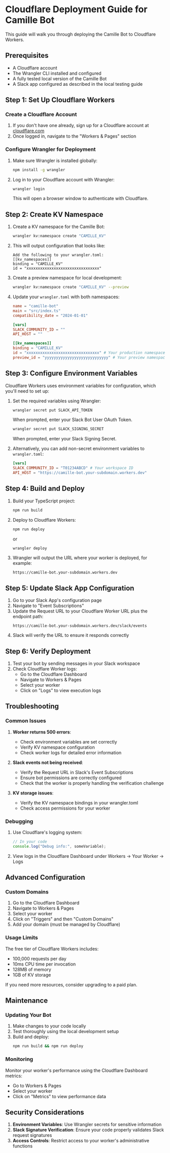 # Cloudflare Deployment Guide for Camille Bot

This guide will walk you through deploying the Camille Bot to Cloudflare Workers.

## Prerequisites

- A Cloudflare account
- The Wrangler CLI installed and configured
- A fully tested local version of the Camille Bot
- A Slack app configured as described in the local testing guide

## Step 1: Set Up Cloudflare Workers

### Create a Cloudflare Account

1. If you don't have one already, sign up for a Cloudflare account at [cloudflare.com](https://www.cloudflare.com)
2. Once logged in, navigate to the "Workers & Pages" section

### Configure Wrangler for Deployment

1. Make sure Wrangler is installed globally:
   ```bash
   npm install -g wrangler
   ```

2. Log in to your Cloudflare account with Wrangler:
   ```bash
   wrangler login
   ```
   This will open a browser window to authenticate with Cloudflare.

## Step 2: Create KV Namespace

1. Create a KV namespace for the Camille Bot:
   ```bash
   wrangler kv:namespace create "CAMILLE_KV"
   ```

2. This will output configuration that looks like:
   ```
   Add the following to your wrangler.toml:
   [[kv_namespaces]]
   binding = "CAMILLE_KV"
   id = "xxxxxxxxxxxxxxxxxxxxxxxxxxxxxxxx"
   ```

3. Create a preview namespace for local development:
   ```bash
   wrangler kv:namespace create "CAMILLE_KV" --preview
   ```

4. Update your `wrangler.toml` with both namespaces:
   ```toml
   name = "camille-bot"
   main = "src/index.ts"
   compatibility_date = "2024-01-01"

   [vars]
   SLACK_COMMUNITY_ID = ""
   API_HOST = ""

   [[kv_namespaces]]
   binding = "CAMILLE_KV"
   id = "xxxxxxxxxxxxxxxxxxxxxxxxxxxxxxxx" # Your production namespace ID
   preview_id = "yyyyyyyyyyyyyyyyyyyyyyyyyyyy" # Your preview namespace ID
   ```

## Step 3: Configure Environment Variables

Cloudflare Workers uses environment variables for configuration, which you'll need to set up:

1. Set the required variables using Wrangler:
   ```bash
   wrangler secret put SLACK_API_TOKEN
   ```
   When prompted, enter your Slack Bot User OAuth Token.

   ```bash
   wrangler secret put SLACK_SIGNING_SECRET
   ```
   When prompted, enter your Slack Signing Secret.

2. Alternatively, you can add non-secret environment variables to `wrangler.toml`:
   ```toml
   [vars]
   SLACK_COMMUNITY_ID = "T01234ABCD" # Your workspace ID
   API_HOST = "https://camille-bot.your-subdomain.workers.dev"
   ```

## Step 4: Build and Deploy

1. Build your TypeScript project:
   ```bash
   npm run build
   ```

2. Deploy to Cloudflare Workers:
   ```bash
   npm run deploy
   ```
   or
   ```bash
   wrangler deploy
   ```

3. Wrangler will output the URL where your worker is deployed, for example:
   ```
   https://camille-bot.your-subdomain.workers.dev
   ```

## Step 5: Update Slack App Configuration

1. Go to your Slack App's configuration page
2. Navigate to "Event Subscriptions"
3. Update the Request URL to your Cloudflare Worker URL plus the endpoint path:
   ```
   https://camille-bot.your-subdomain.workers.dev/slack/events
   ```
4. Slack will verify the URL to ensure it responds correctly

## Step 6: Verify Deployment

1. Test your bot by sending messages in your Slack workspace
2. Check Cloudflare Worker logs:
   - Go to the Cloudflare Dashboard
   - Navigate to Workers & Pages
   - Select your worker
   - Click on "Logs" to view execution logs

## Troubleshooting

### Common Issues

1. **Worker returns 500 errors**:
   - Check environment variables are set correctly
   - Verify KV namespace configuration
   - Check worker logs for detailed error information

2. **Slack events not being received**:
   - Verify the Request URL in Slack's Event Subscriptions
   - Ensure bot permissions are correctly configured
   - Check that the worker is properly handling the verification challenge

3. **KV storage issues**:
   - Verify the KV namespace bindings in your wrangler.toml
   - Check access permissions for your worker

### Debugging

1. Use Cloudflare's logging system:
   ```typescript
   // In your code
   console.log("Debug info:", someVariable);
   ```

2. View logs in the Cloudflare Dashboard under Workers → Your Worker → Logs

## Advanced Configuration

### Custom Domains

1. Go to the Cloudflare Dashboard
2. Navigate to Workers & Pages
3. Select your worker
4. Click on "Triggers" and then "Custom Domains"
5. Add your domain (must be managed by Cloudflare)

### Usage Limits

The free tier of Cloudflare Workers includes:
- 100,000 requests per day
- 10ms CPU time per invocation
- 128MB of memory
- 1GB of KV storage

If you need more resources, consider upgrading to a paid plan.

## Maintenance

### Updating Your Bot

1. Make changes to your code locally
2. Test thoroughly using the local development setup
3. Build and deploy:
   ```bash
   npm run build && npm run deploy
   ```

### Monitoring

Monitor your worker's performance using the Cloudflare Dashboard metrics:
- Go to Workers & Pages
- Select your worker
- Click on "Metrics" to view performance data

## Security Considerations

1. **Environment Variables**: Use Wrangler secrets for sensitive information
2. **Slack Signature Verification**: Ensure your code properly validates Slack request signatures
3. **Access Controls**: Restrict access to your worker's administrative functions 